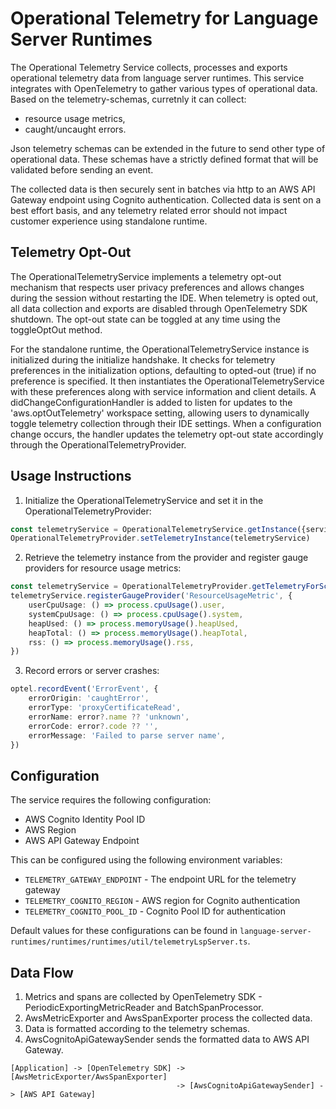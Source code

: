 # Operational Telemetry for Language Server Runtimes

The Operational Telemetry Service collects, processes and exports operational telemetry data from language server runtimes. This service integrates with OpenTelemetry to gather various types of operational data. Based on the telemetry-schemas, curretnly it can collect:
* resource usage metrics, 
* caught/uncaught errors.

Json telemetry schemas can be extended in the future to send other type of operational data. These schemas have a strictly defined format that will be validated before sending an event.

The collected data is then securely sent in batches via http to an AWS API Gateway endpoint using Cognito authentication. Collected data is sent on a best effort basis, and any telemetry related error should not impact customer experience using standalone runtime.


## Telemetry Opt-Out

The OperationalTelemetryService implements a telemetry opt-out mechanism that respects user privacy preferences and allows changes during the session without restarting the IDE. When telemetry is opted out, all data collection and exports are disabled through OpenTelemetry SDK shutdown. The opt-out state can be toggled at any time using the toggleOptOut method.

For the standalone runtime, the OperationalTelemetryService instance is initialized during the initialize handshake. It checks for telemetry preferences in the initialization options, defaulting to opted-out (true) if no preference is specified. It then instantiates the OperationalTelemetryService with these preferences along with service information and client details. A didChangeConfigurationHandler is added to listen for updates to the 'aws.optOutTelemetry' workspace setting, allowing users to dynamically toggle telemetry collection through their IDE settings. When a configuration change occurs, the handler updates the telemetry opt-out state accordingly through the OperationalTelemetryProvider.


## Usage Instructions

1. Initialize the OperationalTelemetryService and set it in the OperationalTelemetryProvider:

```typescript
const telemetryService = OperationalTelemetryService.getInstance({serviceName: 'language-server-runtimes', serviceVersion: '1.0.0', lspConsole: lspConnection.console, poolId: 'poolId', region: 'us-east-1', endpoint: 'example.com', telemetryOptOut: false});
OperationalTelemetryProvider.setTelemetryInstance(telemetryService)
```

2. Retrieve the telemetry instance from the provider and register gauge providers for resource usage metrics:

```typescript
const telemetryService = OperationalTelemetryProvider.getTelemetryForScope('myScope');
telemetryService.registerGaugeProvider('ResourceUsageMetric', {
    userCpuUsage: () => process.cpuUsage().user,
    systemCpuUsage: () => process.cpuUsage().system,
    heapUsed: () => process.memoryUsage().heapUsed,
    heapTotal: () => process.memoryUsage().heapTotal,
    rss: () => process.memoryUsage().rss,
})
```

3. Record errors or server crashes:

```typescript
optel.recordEvent('ErrorEvent', {
    errorOrigin: 'caughtError',
    errorType: 'proxyCertificateRead',
    errorName: error?.name ?? 'unknown',
    errorCode: error?.code ?? '',
    errorMessage: 'Failed to parse server name',
})
```

## Configuration

The service requires the following configuration:

- AWS Cognito Identity Pool ID
- AWS Region
- AWS API Gateway Endpoint

This can be configured using the following environment variables:
- `TELEMETRY_GATEWAY_ENDPOINT` - The endpoint URL for the telemetry gateway
- `TELEMETRY_COGNITO_REGION` - AWS region for Cognito authentication
- `TELEMETRY_COGNITO_POOL_ID` - Cognito Pool ID for authentication

Default values for these configurations can be found in `language-server-runtimes/runtimes/runtimes/util/telemetryLspServer.ts`.

## Data Flow

1. Metrics and spans are collected by OpenTelemetry SDK - PeriodicExportingMetricReader and BatchSpanProcessor.
2. AwsMetricExporter and AwsSpanExporter process the collected data.
3. Data is formatted according to the telemetry schemas.
4. AwsCognitoApiGatewaySender sends the formatted data to AWS API Gateway.

```
[Application] -> [OpenTelemetry SDK] -> [AwsMetricExporter/AwsSpanExporter]
                                     -> [AwsCognitoApiGatewaySender] -> [AWS API Gateway]
```